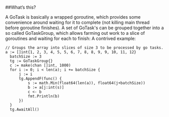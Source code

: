 ##What’s this?

A GoTask is basically a wrapped goroutine, which provides some convenience around waiting for it to complete (not killing main thread before goroutine finishes). A set of GoTask's can be grouped together into a so called GoTaskGroup, which allows farming out work to a slice of goroutines and waiting for each to finish:
A contrived example:

  ```
  // Groups the array into slices of size 3 to be processed by go tasks.
  a := []int{1, 2, 3, 4, 5, 5, 6, 7, 8, 8, 9, 9, 10, 11, 12}
	batchSize := 3
	tg := GoTaskGroup{}
	c := make(chan []int, 1000)
	for i := 0; i < len(a); i += batchSize {
		j := i
		tg.AppendF(func() {
			s := math.Min(float64(len(a)), float64(j+batchSize))
			b := a[j:int(s)]
			c <- b
			fmt.Println(b)
		})
	}
	tg.AwaitAll()
```

